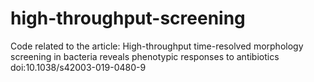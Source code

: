 # high-throughput-screening
Code related to the article: High-throughput time-resolved morphology screening in bacteria reveals phenotypic responses to antibiotics doi:10.1038/s42003-019-0480-9
